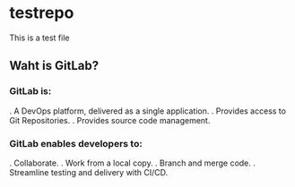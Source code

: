 # testrepo
This is a test file

## Waht is GitLab?

### GitLab is:
 . A DevOps platform, delivered as a single application.
 . Provides access to Git Repositories.
 . Provides source code management.

### GitLab enables developers to:
 . Collaborate.
 . Work from a local copy.
 . Branch and merge code.
 . Streamline testing and delivery with CI/CD.
